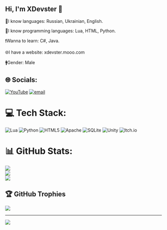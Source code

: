 ## Hi, I'm XDevster 👋

👅I know languages: Russian, Ukrainian, English.

🧠I know programming languages: Lua, HTML, Python.

❗Wanna to learn: C#, Java.

🌐I have a website: xdevster.mooo.com

🚹Gender: Male


## 🌐 Socials:
[![YouTube](https://img.shields.io/badge/YouTube-%23FF0000.svg?logo=YouTube&logoColor=white)](https://youtube.com/@XDevster) [![email](https://img.shields.io/badge/Email-D14836?logo=gmail&logoColor=white)](mailto:xdevster@gmail.com) 

# 💻 Tech Stack:
![Lua](https://img.shields.io/badge/lua-%232C2D72.svg?style=for-the-badge&logo=lua&logoColor=white) ![Python](https://img.shields.io/badge/python-3670A0?style=for-the-badge&logo=python&logoColor=ffdd54) ![HTML5](https://img.shields.io/badge/html5-%23E34F26.svg?style=for-the-badge&logo=html5&logoColor=white) ![Apache](https://img.shields.io/badge/apache-%23D42029.svg?style=for-the-badge&logo=apache&logoColor=white) ![SQLite](https://img.shields.io/badge/sqlite-%2307405e.svg?style=for-the-badge&logo=sqlite&logoColor=white) ![Unity](https://img.shields.io/badge/unity-%23000000.svg?style=for-the-badge&logo=unity&logoColor=white) ![Itch.io](https://img.shields.io/badge/Itch-%23FF0B34.svg?style=for-the-badge&logo=Itch.io&logoColor=white)
# 📊 GitHub Stats:
![](https://github-readme-stats.vercel.app/api?username=XDevster&theme=prussian&hide_border=false&include_all_commits=true&count_private=false)<br/>
![](https://nirzak-streak-stats.vercel.app/?user=XDevster&theme=prussian&hide_border=false)<br/>
![](https://github-readme-stats.vercel.app/api/top-langs/?username=XDevster&theme=prussian&hide_border=false&include_all_commits=true&count_private=false&layout=compact)

## 🏆 GitHub Trophies
![](https://github-profile-trophy.vercel.app/?username=XDevster&theme=radical&no-frame=false&no-bg=true&margin-w=4)

---
[![](https://visitcount.itsvg.in/api?id=XDevster&icon=0&color=0)](https://visitcount.itsvg.in)

<!-- Proudly created with GPRM ( https://gprm.itsvg.in ) -->
